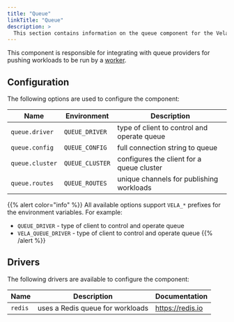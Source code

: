 ```yaml
---
title: "Queue"
linkTitle: "Queue"
description: >
  This section contains information on the queue component for the Vela server.
---
```


This component is responsible for integrating with queue providers for pushing workloads to be run by a [worker](/docs/administration/worker/).

## Configuration

The following options are used to configure the component:

| Name            | Environment     | Description                                 |
| --------------- | --------------- | ------------------------------------------- |
| `queue.driver`  | `QUEUE_DRIVER`  | type of client to control and operate queue |
| `queue.config`  | `QUEUE_CONFIG`  | full connection string to queue             |
| `queue.cluster` | `QUEUE_CLUSTER` | configures the client for a queue cluster   |
| `queue.routes`  | `QUEUE_ROUTES`  | unique channels for publishing workloads    |

{{% alert color="info" %}}
All available options support `VELA_*` prefixes for the environment variables. For example:

- `QUEUE_DRIVER` - type of client to control and operate queue
- `VELA_QUEUE_DRIVER` - type of client to control and operate queue
  {{% /alert %}}

## Drivers

The following drivers are available to configure the component:

| Name    | Description                      | Documentation            |
| ------- | -------------------------------- | ------------------------ |
| `redis` | uses a Redis queue for workloads | https://redis.io         |
